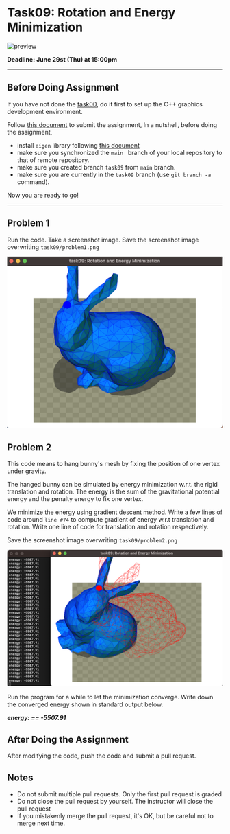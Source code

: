 # Task09: Rotation and Energy Minimization

![preview](preview.png)

**Deadline: June 29st (Thu) at 15:00pm**

----

## Before Doing Assignment

If you have not done the [task00](../task00), do it first to set up the C++ graphics development environment.

Follow [this document](../doc/submit.md) to submit the assignment, In a nutshell, before doing the assignment,

- install `eigen` library following  [this document](../doc/setup_eigen.md)
- make sure you synchronized the `main ` branch of your local repository  to that of remote repository.
- make sure you created branch `task09` from `main` branch.
- make sure you are currently in the `task09` branch (use `git branch -a` command).

Now you are ready to go!

---

## Problem 1

Run the code. Take a screenshot image. 
Save the screenshot image overwriting `task09/problem1.png`

![problem1](problem1.png)


## Problem 2

This code means to hang bunny's mesh by fixing the position of one vertex under gravity.

The hanged bunny can be simulated by energy minimization w.r.t. the rigid translation and rotation. 
The energy is the sum of the gravitational potential energy and the penalty energy to fix one vertex.    
 
We minimize the energy using gradient descent method. 
Write a few lines of code around `line #74` to compute gradient of energy w.r.t translation and rotation. 
Write one line of code for translation and rotation respectively.

Save the screenshot image overwriting `task09/problem2.png`

![problem2](problem2.png)

Run the program for a while to let the minimization converge. Write down the converged energy shown in standard output below. 

***energy: == -5507.91***

## After Doing the Assignment

After modifying the code, push the code and submit a pull request.


## Notes

- Do not submit multiple pull requests. Only the first pull request is graded
- Do not close the pull request by yourself. The instructor will close the pull request
- If you mistakenly merge the pull request, it's OK, but be careful not to merge next time. 

